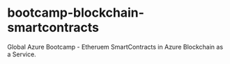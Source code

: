 # bootcamp-blockchain-smartcontracts
Global Azure Bootcamp - Etheruem SmartContracts in Azure Blockchain as a Service. 
